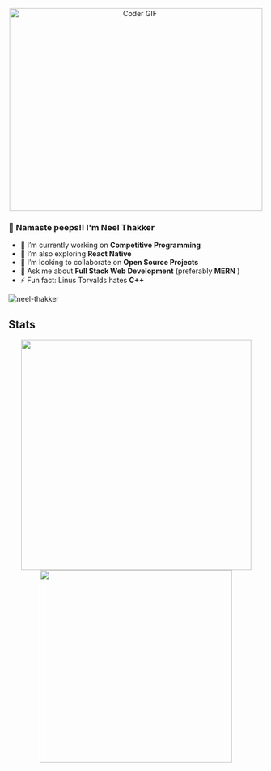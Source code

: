 
<p  align="center"><img src="https://cdn.dribbble.com/users/2279796/screenshots/4829492/_bug.png?compress=1&resize=800x600" alt="Coder GIF" width="500" height="400"></p>

### 🙏 Namaste peeps!! I'm Neel Thakker

- 🔭 I’m currently working on **Competitive Programming**
- 🌱 I’m also exploring **React Native** 
- 👯 I’m looking to collaborate on **Open Source Projects**
- 💬 Ask me about **Full Stack Web Development** (preferably **MERN** )
- ⚡ Fun fact: Linus Torvalds hates **C++**

<p align="left">
  <img src="https://komarev.com/ghpvc/?username=neel-thakker" alt="neel-thakker" />
</p>

## Stats
<div align="center">
<a><img src="https://github-readme-stats.vercel.app/api?username=neel-thakker&include_all_commits&show_icons=true&theme=tokyonight&hide_border=true" width="455" ></a>
<a><img src="https://github-readme-stats.vercel.app/api/top-langs/?username=neel-thakker&layout=compact&theme=tokyonight&hide_border=true" width="380" ></a>
</div>